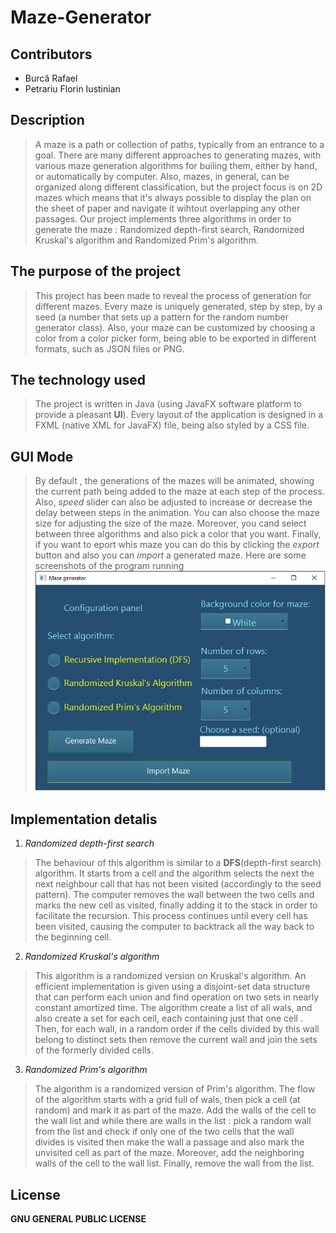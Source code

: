 # Maze-Generator

## Contributors
- Burcă Rafael
- Petrariu Florin Iustinian 

## Description
> A maze is a path or collection of paths, typically from an entrance to a goal. There are many different approaches to generating mazes, with various maze generation algorithms for builing them, either by hand, or automatically by computer. Also, mazes, in general, can be organized along different classification, but the project focus is on 2D mazes which means that it's always possible to display the plan on the sheet of paper and navigate it wihtout overlapping any other passages. Our project implements three algorithms in order to generate the maze : Randomized depth-first search, Randomized Kruskal's algorithm and Randomized Prim's algorithm. 

## The purpose of the project
> This project has been made to reveal the process of generation for different mazes. Every maze is uniquely generated, step by step, by a seed (a number that sets up a pattern for the random number generator class). Also, your maze can be customized by choosing a color from a color picker form, being able to be exported in different formats, such as JSON files or PNG.

## The technology used
> The project is written in Java (using JavaFX software platform to provide a pleasant **UI**). Every layout of the application is designed in a FXML (native XML for JavaFX) file, being also styled by a CSS file.
## GUI Mode 

>By default , the generations of the mazes will be animated, showing the current path being added to the maze at each step of the process. Also, *speed* slider can also be adjusted to increase or decrease the delay between steps in the animation. You can also choose the maze size for adjusting the size of the maze. Moreover, you cand select between three algorithms and also pick a color that you want. Finally, if you want to eport whis maze you can do this by clicking the *export* button and also you can *import* a generated maze. 
> Here are some screenshots of the program running
![alt text](\UIdesign.png)


## Implementation detalis

1. *Randomized depth-first search*
>The behaviour of this algorithm is similar to a **DFS**(depth-first search) algorithm. It starts from a cell and the algorithm selects the next the next neighbour call that has not been visited (accordingly to the seed pattern). The computer removes the wall between the two cells and marks the new cell as visited, finally adding it to the stack in order to facilitate the recursion. This process continues until every cell has been visited, causing the computer to backtrack all the way back to the beginning cell.

2. *Randomized Kruskal's algorithm*
>This algorithm is a randomized version on Kruskal's algorithm. An efficient implementation is given using a disjoint-set data structure that can perform each union and find operation on two sets in nearly constant amortized time. The algorithm create a list of all wals, and also create a set for each cell, each containing just that one cell . Then, for each wall, in a random order if the cells divided by this wall belong to distinct sets then remove the current wall and join the sets of the formerly divided cells.

3. *Randomized Prim's algorithm*
>The algorithm is a randomized version of Prim's algorithm. The flow of the algorithm starts with a grid full of wals, then pick a cell (at random) and mark it as part of the maze. Add the walls of the cell to the wall list and while there are walls in the list : pick a random wall from the list and check if only one of the two cells that the wall divides is visited then make the wall a passage and also mark the unvisited cell as part of the maze. Moreover, add the neighboring walls of the cell to the wall list. Finally, remove the wall from the list.



## License
**GNU GENERAL PUBLIC LICENSE**
